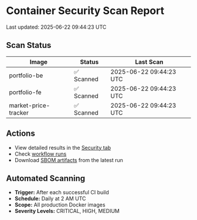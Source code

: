 # Container Security Scan Report

Last updated: 2025-06-22 09:44:23 UTC

## Scan Status

| Image | Status | Last Scan |
|-------|--------|-----------|
| portfolio-be | ✅ Scanned | 2025-06-22 09:44:23 UTC |
| portfolio-fe | ✅ Scanned | 2025-06-22 09:44:23 UTC |
| market-price-tracker | ✅ Scanned | 2025-06-22 09:44:23 UTC |

## Actions

- View detailed results in the [Security tab](https://github.com/ktenman/portfolio/security/code-scanning)
- Check [workflow runs](https://github.com/ktenman/portfolio/actions/workflows/trivy-scan.yml)
- Download [SBOM artifacts](https://github.com/ktenman/portfolio/actions/workflows/trivy-scan.yml) from the latest run

## Automated Scanning

- **Trigger:** After each successful CI build
- **Schedule:** Daily at 2 AM UTC
- **Scope:** All production Docker images
- **Severity Levels:** CRITICAL, HIGH, MEDIUM

